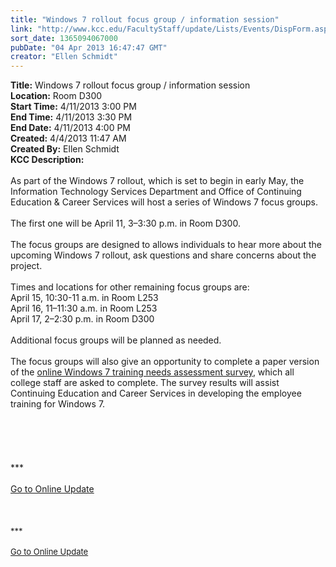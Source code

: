 ```yaml
---
title: "Windows 7 rollout focus group / information session"
link: "http://www.kcc.edu/FacultyStaff/update/Lists/Events/DispForm.aspx?ID=383"
sort_date: 1365094067000
pubDate: "04 Apr 2013 16:47:47 GMT"
creator: "Ellen Schmidt"
---
```


<div><b>Title:</b> Windows 7 rollout focus group / information session</div>
<div><b>Location:</b> Room D300</div>
<div><b>Start Time:</b> 4/11/2013 3:00 PM</div>
<div><b>End Time:</b> 4/11/2013 3:30 PM</div>
<div><b>End Date:</b> 4/11/2013 4:00 PM</div>
<div><b>Created:</b> 4/4/2013 11:47 AM</div>
<div><b>Created By:</b> Ellen Schmidt</div>
<div><b>KCC Description:</b> <div class="ExternalClassBD8672E30D6D4C49BE722390ED026D7C">
<div><br />As part of the Windows 7 rollout, which is set to begin in early May, the Information Technology Services Department and Office of Continuing Education &amp; Career Services will host a series of Windows 7 focus groups.</div>
<div> </div>
<div>The first one will be April 11, 3–3:30 p.m. in Room D300.<br /> <br />The focus groups are designed to allows individuals to hear more about the upcoming Windows 7 rollout, ask questions and share concerns about the project. </div>
<div><br />Times and locations for other remaining focus groups are:<br />April 15, 10:30-11 a.m. in Room L253<br />April 16, 11–11:30 a.m. in Room L253<br />April 17, 2–2:30 p.m. in Room D300<br /> <br />Additional focus groups will be planned as needed.<br /> <br />The focus groups will also give an opportunity to complete a paper version of the <a href="https://www.surveymonkey.com/s/ITSWin7">online Windows 7 training needs assessment survey</a>, which all college staff are asked to complete. The survey results will assist Continuing Education and Career Services in developing the employee training for Windows 7.</div>
<div> </div>
<div> </div>
<div> </div>
<div>
<div>
<div>
<div><br />
<div>
<div> </div>
<div>
<div>
<div>***</div>
<div> </div>
<div><a href="/FacultyStaff/update/Pages/dailyupdate.aspx">Go to Online Update</a></div>
<div> </div></div></div></div></div><br /></div></div></div></div></div>
 </div>
<div>
<div>
<div><font size="2">***</font></div>
<div><font size="2"></font> </div>
<div><a href="/FacultyStaff/update/Pages/dailyupdate.aspx"><font size="2">Go to Online Update</font></a></div>
<div><font size="2"></font> </div></div></div></div></div><br /></div></div></div></div></div>
